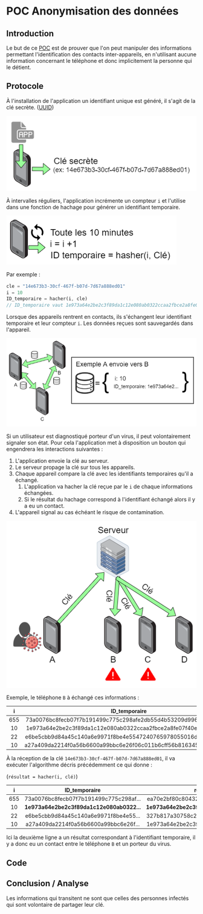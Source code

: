 # POC Anonymisation des données

## Introduction

Le but de ce [POC](https://fr.wikipedia.org/wiki/Preuve_de_concept) est de prouver que l'on peut manipuler des informations permettant l'identification des contacts inter-appareils, en n'utilisant aucune information concernant le téléphone et donc implicitement la personne qui le détient.

## Protocole

À l'installation de l'application un identifiant unique est généré, il s'agit de la clé secrète. ([UUID](https://fr.wikipedia.org/wiki/Universal_Unique_Identifier))

![Installation](gitimage/Installation.png)

À intervalles réguliers, l'application incrémente un compteur `i` et l'utilise dans une fonction de hachage pour générer un identifiant temporaire.

![Intervalles](gitimage/Intervalles.png)

Par exemple :
```dart
cle = "14e673b3-30cf-467f-b07d-7d67a888ed01"
i = 10
ID_temporaire = hacher(i, cle)
// ID_temporaire vaut 1e973a64e2be2c3f89da1c12e080ab0322ccaa2fbce2a8fe07f40ed4de45868b7711af66cdeecefce81cd7751a6373757ae6258802a39dac3ddadd7ae6f0ba34
```

Lorsque des appareils rentrent en contacts, ils s'échangent leur identifiant temporaire et leur compteur `i`. Les données reçues sont sauvegardés dans l'appareil.

![Echanges](gitimage/Echanges.png)

Si un utilisateur est diagnostiqué porteur d'un virus, il peut volontairement signaler son état. Pour cela l'application met à disposition un bouton qui engendrera les interactions suivantes :
1. L'application envoie la clé au serveur.
2. Le serveur propage la clé sur tous les appareils.
3. Chaque appareil compare la clé avec les identifiants temporaires qu'il a échangé.
	1. L'application va hacher la clé reçue par le `i` de chaque informations échangées.
	2. Si le résultat du hachage correspond à l'identifiant échangé alors il y a eu un contact.
4. L'appareil signal au cas échéant le risque de contamination.

![Signal](gitimage/Signal.png)

Exemple, le téléphone `B` à échangé ces informations :

|  i   |                        ID_temporaire                         |
| :--: | :----------------------------------------------------------: |
| 655  | 73a0076bc8fecb07f7b191499c775c298afe2db55d4b53209d996a8e9d8177... |
|  10  | 1e973a64e2be2c3f89da1c12e080ab0322ccaa2fbce2a8fe07f40ed4de45868... |
|  22  | e6be5cbb9d84a45c140a6e9971f8be4e5547240765978055016df00f109e2d... |
|  10  | a27a409da2214f0a56b6600a99bbc6e26f06c011b6cff56b81634558d200a35... |

À la réception de la clé `14e673b3-30cf-467f-b07d-7d67a888ed01`, il va exécuter l'algorithme décris précédemment ce qui donne : 

(`résultat = hacher(i, clé)`)

|  i   |               ID_temporaire               |                 résultat                  |
| :--: | :---------------------------------------: | :---------------------------------------: |
| 655  |  73a0076bc8fecb07f7b191499c775c298af...   |   ea70e2bf80c804320c5d34dba1f2a85360...   |
|  10  | **1e973a64e2be2c3f89da1c12e080ab0322...** | **1e973a64e2be2c3f89da1c12e080ab0322...** |
|  22  |   e6be5cbb9d84a45c140a6e9971f8be4e55...   |   327b817a30758c2be5a91f4dbac0b6134e...   |
|  10  |   a27a409da2214f0a56b6600a99bbc6e26f...   |   1e973a64e2be2c3f89da1c12e080ab0322...   |

Ici la deuxième ligne a un résultat correspondant à l'identifiant temporaire, il y a donc eu un contact entre le téléphone `B` et un porteur du virus.

## Code

## Conclusion / Analyse

Les informations qui transitent ne sont que celles des personnes infectés qui sont volontaire de partager leur clé.